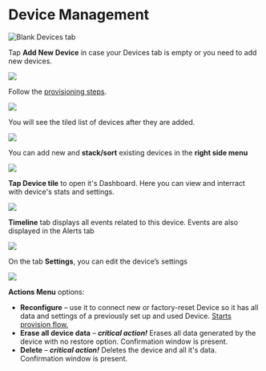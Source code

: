 # Device Management

![Blank Devices tab](../../.gitbook/assets/empty-state-screen.png)

Tap **Add New Device** in case your Devices tab is empty or you need to add new devices.

![](../../.gitbook/assets/start_provision.png)

Follow the [provisioning steps](add-new-device.md).

![](../../.gitbook/assets/devices.png)

You will see the tiled list of devices after they are added.

![](../../.gitbook/assets/add_new_device.png)

You can add new and **stack/sort** existing devices in the **right side menu**

![](../../.gitbook/assets/controls.png)

**Tap Device tile** to open it's Dashboard. Here you can view and interract with device's stats and settings.

![](../../.gitbook/assets/timeline.png)

**Timeline** tab displays all events related to this device. Events are also displayed in the Alerts tab

![](../../.gitbook/assets/device-settings.png)

On the tab **Settings**, you can edit the device’s settings

![](../../.gitbook/assets/device-settings-actions.png)

**Actions Menu** options:

* **Reconfigure** – use it to connect new or factory-reset Device so it has all data and settings of a previously set up and used Device. [Starts provision flow.](add-new-device.md)
* **Erase all device data** – _**critical action!**_  Erases all data generated by the device with no restore option. Confirmation window is present.
* **Delete** – _**critical action!**_  Deletes the device and all it's data. Confirmation window is present.

